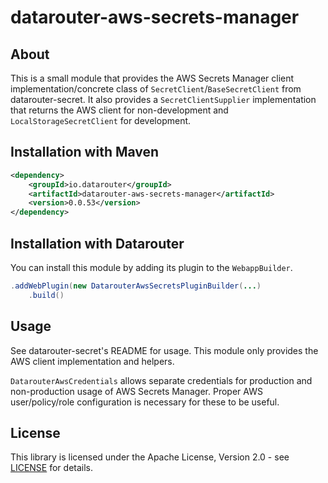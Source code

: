 # datarouter-aws-secrets-manager

## About

This is a small module that provides the AWS Secrets Manager client implementation/concrete class of `SecretClient`/`BaseSecretClient` from datarouter-secret. It also provides a `SecretClientSupplier` implementation that returns the AWS client for non-development and `LocalStorageSecretClient` for development.

## Installation with Maven

```xml
<dependency>
	<groupId>io.datarouter</groupId>
	<artifactId>datarouter-aws-secrets-manager</artifactId>
	<version>0.0.53</version>
</dependency>
```

## Installation with Datarouter

You can install this module by adding its plugin to the `WebappBuilder`.

```java
.addWebPlugin(new DatarouterAwsSecretsPluginBuilder(...)
	.build()
```

## Usage

See datarouter-secret's README for usage. This module only provides the AWS client implementation and helpers.

`DatarouterAwsCredentials` allows separate credentials for production and non-production usage of AWS Secrets Manager. Proper AWS user/policy/role configuration is necessary for these to be useful.

## License

This library is licensed under the Apache License, Version 2.0 - see [LICENSE](../LICENSE) for details.
